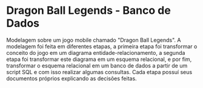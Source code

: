 # Dragon Ball Legends - Banco de Dados
  Modelagem sobre um jogo mobile chamado "Dragon Ball Legends". A modelagem foi feita em diferentes etapas, a primeira etapa foi transformar o conceito do jogo em um diagrama entidade-relacionamento, a segunda etapa foi transformar este diagrama em um esquema relacional, e por fim, transformar o esquema relacional em um banco de dados a partir de um script SQL e com isso realizar algumas consultas. Cada etapa possuí seus documentos próprios explicando as decisões feitas.
